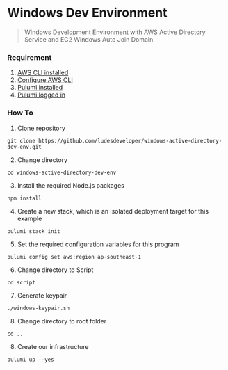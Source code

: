 # **Windows Dev Environment**
> Windows Development Environment with AWS Active Directory Service and EC2 Windows Auto Join Domain
### **Requirement**
1. [AWS CLI installed](https://docs.aws.amazon.com/cli/latest/userguide/getting-started-install.html)
2. [Configure AWS CLI](https://docs.aws.amazon.com/cli/latest/userguide/cli-configure-quickstart.html#cli-configure-quickstart-config)
3. [Pulumi installed](https://www.pulumi.com/docs/get-started/install/)
4. [Pulumi logged in](https://www.pulumi.com/docs/reference/cli/pulumi_login/)
### **How To**
1. Clone repository
```
git clone https://github.com/ludesdeveloper/windows-active-directory-dev-env.git
```
2. Change directory
```
cd windows-active-directory-dev-env
```
3. Install the required Node.js packages
```
npm install
```
4. Create a new stack, which is an isolated deployment target for this example
```
pulumi stack init
```
5. Set the required configuration variables for this program
```
pulumi config set aws:region ap-southeast-1
```
6. Change directory to Script
```
cd script
```
7. Generate keypair
```
./windows-keypair.sh
```
8. Change directory to root folder
```
cd ..
```
8. Create our infrastructure
```
pulumi up --yes
```